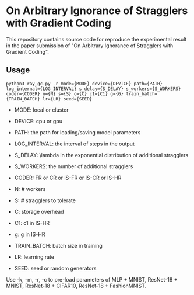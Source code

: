 # On Arbitrary Ignorance of Stragglers with Gradient Coding
This repository contains source code for reproduce the experimental result in the paper submission of "On Arbitrary Ignorance of Stragglers with Gradient Coding".

## Usage

```
python3 ray_gc.py -r mode={MODE} device={DEVICE} path={PATH} log_internal={LOG_INTERVAL} s_delay={S_DELAY} s_workers={S_WORKERS} coder={CODER} n={N} s={S} c={C} c1={C1} g={G} train_batch={TRAIN_BATCH} lr={LR} seed={SEED}
```

- MODE: local or cluster
- DEVICE: cpu or gpu

- PATH: the path for loading/saving model parameters

- LOG_INTERVAL: the interval of steps in the output

- S_DELAY: \lambda in the exponential distribution of additional stragglers

- S_WORKERS: the number of additional stragglers

- CODER: FR or CR or IS-FR or IS-CR or IS-HR

- N: # workers

- S: # stragglers to tolerate

- C: storage overhead

- C1: c1 in IS-HR

- g: g in IS-HR

- TRAIN_BATCH: batch size in training

- LR: learning rate

- SEED: seed or random generators

Use -k, -m, -r, -c to pre-load parameters of MLP + MNIST, ResNet-18 + MNIST, ResNet-18 + CIFAR10, ResNet-18 + FashionMNIST.

